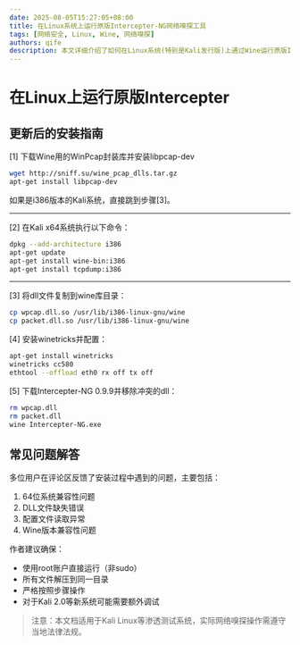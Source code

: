 ```yaml
---
date: 2025-08-05T15:27:05+08:00
title: 在Linux系统上运行原版Intercepter-NG网络嗅探工具
tags: [网络安全, Linux, Wine, 网络嗅探]
authors: qife
description: 本文详细介绍了如何在Linux系统(特别是Kali发行版)上通过Wine运行原版Intercepter-NG网络嗅探工具，包括WinPcap库配置、32位兼容环境搭建等关键技术步骤。
---
```


# 在Linux上运行原版Intercepter

## 更新后的安装指南

[1] 下载Wine用的WinPcap封装库并安装libpcap-dev
```bash
wget http://sniff.su/wine_pcap_dlls.tar.gz
apt-get install libpcap-dev
```
如果是i386版本的Kali系统，直接跳到步骤[3]。

---

[2] 在Kali x64系统执行以下命令：
```bash
dpkg --add-architecture i386
apt-get update 
apt-get install wine-bin:i386
apt-get install tcpdump:i386
```

---

[3] 将dll文件复制到wine库目录：
```bash
cp wpcap.dll.so /usr/lib/i386-linux-gnu/wine
cp packet.dll.so /usr/lib/i386-linux-gnu/wine
```

[4] 安装winetricks并配置：
```bash
apt-get install winetricks
winetricks cc580
ethtool --offload eth0 rx off tx off
```

[5] 下载Intercepter-NG 0.9.9并移除冲突的dll：
```bash
rm wpcap.dll
rm packet.dll
wine Intercepter-NG.exe
```

## 常见问题解答

多位用户在评论区反馈了安装过程中遇到的问题，主要包括：
1. 64位系统兼容性问题
2. DLL文件缺失错误
3. 配置文件读取异常
4. Wine版本兼容性问题

作者建议确保：
- 使用root账户直接运行（非sudo）
- 所有文件解压到同一目录
- 严格按照步骤操作
- 对于Kali 2.0等新系统可能需要额外调试

> 注意：本文档适用于Kali Linux等渗透测试系统，实际网络嗅探操作需遵守当地法律法规。